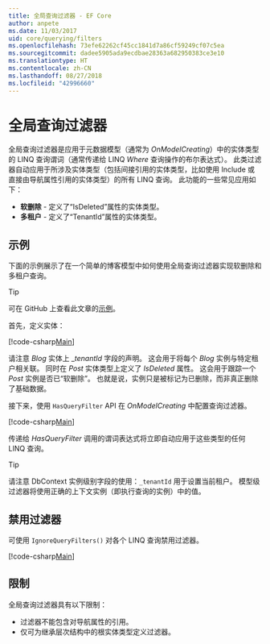 ```yaml
---
title: 全局查询过滤器 - EF Core
author: anpete
ms.date: 11/03/2017
uid: core/querying/filters
ms.openlocfilehash: 73efe62262cf45cc1841d7a86cf59249cf07c5ea
ms.sourcegitcommit: dadee5905ada9ecdbae28363a682950383ce3e10
ms.translationtype: HT
ms.contentlocale: zh-CN
ms.lasthandoff: 08/27/2018
ms.locfileid: "42996660"
---
```

# <a name="global-query-filters"></a>全局查询过滤器

全局查询过滤器是应用于元数据模型（通常为 *OnModelCreating*）中的实体类型的 LINQ 查询谓词（通常传递给 LINQ *Where* 查询操作的布尔表达式）。 此类过滤器自动应用于所涉及实体类型（包括间接引用的实体类型，比如使用 Include 或直接由导航属性引用的实体类型）的所有 LINQ 查询。 此功能的一些常见应用如下：

* **软删除** - 定义了“IsDeleted”属性的实体类型。
* **多租户** - 定义了“TenantId”属性的实体类型。

## <a name="example"></a>示例

下面的示例展示了在一个简单的博客模型中如何使用全局查询过滤器实现软删除和多租户查询。

> [!TIP]
> 可在 GitHub 上查看此文章的[示例](https://github.com/aspnet/EntityFrameworkCore/tree/master/samples/QueryFilters)。

首先，定义实体：

[!code-csharp[Main](../../../efcore-repo/samples/QueryFilters/Program.cs#Entities)]

请注意 _Blog_ 实体上 __tenantId_ 字段的声明。 这会用于将每个 _Blog_ 实例与特定租户相关联。 同时在 _Post_ 实体类型上定义了 _IsDeleted_ 属性。 这会用于跟踪一个 _Post_ 实例是否已“软删除”。 也就是说，实例只是被标记为已删除，而非真正删除了基础数据。

接下来，使用 ```HasQueryFilter``` API 在 _OnModelCreating_ 中配置查询过滤器。

[!code-csharp[Main](../../../efcore-repo/samples/QueryFilters/Program.cs#Configuration)]

传递给 _HasQueryFilter_ 调用的谓词表达式将立即自动应用于这些类型的任何 LINQ 查询。

> [!TIP]
> 请注意 DbContext 实例级别字段的使用：```_tenantId``` 用于设置当前租户。 模型级过滤器将使用正确的上下文实例（即执行查询的实例）中的值。

## <a name="disabling-filters"></a>禁用过滤器

可使用 ```IgnoreQueryFilters()``` 对各个 LINQ 查询禁用过滤器。

[!code-csharp[Main](../../../efcore-repo/samples/QueryFilters/Program.cs#IgnoreFilters)]

## <a name="limitations"></a>限制

全局查询过滤器具有以下限制：

* 过滤器不能包含对导航属性的引用。
* 仅可为继承层次结构中的根实体类型定义过滤器。
